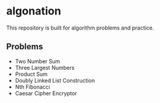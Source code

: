 # algonation

This repository is built for algorithm problems and practice.

## Problems

- Two Number Sum
- Three Largest Numbers
- Product Sum
- Doubly Linked List Construction
- Nth Fibonacci
- Caesar Cipher Encryptor
